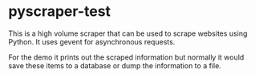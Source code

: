 # pyscraper-test

This is a high volume scraper that can be used to scrape websites using Python. It uses gevent for asynchronous requests. 

For the demo it prints out the scraped information but normally it would save these items to a database or dump the information to a file.
